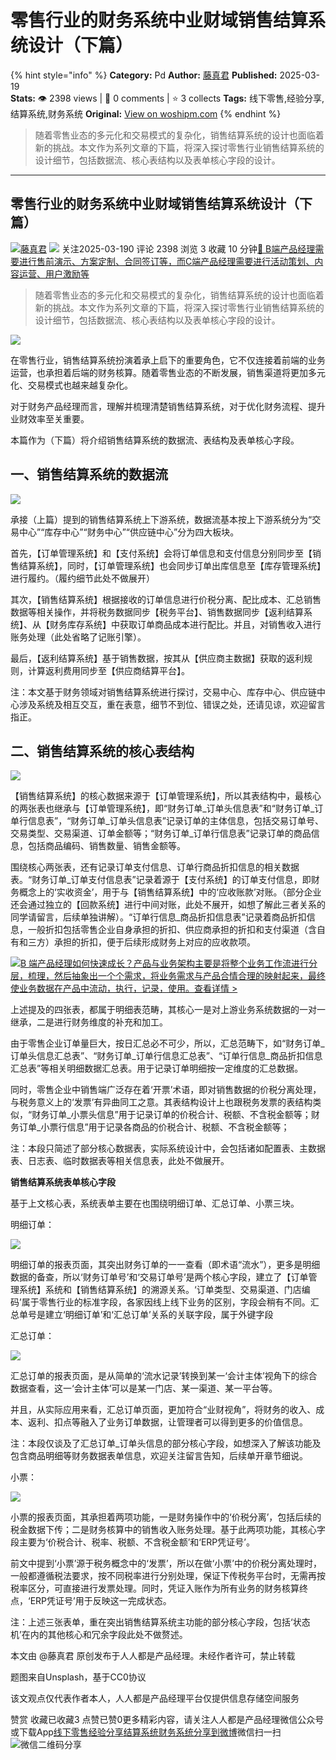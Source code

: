 # 零售行业的财务系统中业财域销售结算系统设计（下篇）
{% hint style="info" %}
**Category:** Pd
**Author:** [藤真君](https://www.woshipm.com/u/1616455)
**Published:** 2025-03-19  
**Stats:** 👁️ 2398 views | 💬 0 comments | ⭐ 3 collects
**Tags:** 线下零售,经验分享,结算系统,财务系统
**Original:** [View on woshipm.com](https://www.woshipm.com/pd/6194366.html)
{% endhint %}
> 随着零售业态的多元化和交易模式的复杂化，销售结算系统的设计也面临着新的挑战。本文作为系列文章的下篇，将深入探讨零售行业销售结算系统的设计细节，包括数据流、核心表结构以及表单核心字段的设计。

---

## 零售行业的财务系统中业财域销售结算系统设计（下篇）

[![](https://static.woshipm.com/view/woshipm_api_def_20250303145155_3222.png?imageView2/1/w/72/h/72/q/100)](https://www.woshipm.com/u/1616455)[藤真君](https://www.woshipm.com/u/1616455) ![](https://static.woshipm.com/tag/1101_1@2x.png) 关注2025-03-190 评论 2398 浏览 3 收藏 10 分钟[🔗 B端产品经理需要进行售前演示、方案定制、合同签订等，而C端产品经理需要进行活动策划、内容运营、用户激励等](https://ke.qidianla.com/courses/bcpm)

> 随着零售业态的多元化和交易模式的复杂化，销售结算系统的设计也面临着新的挑战。本文作为系列文章的下篇，将深入探讨零售行业销售结算系统的设计细节，包括数据流、核心表结构以及表单核心字段的设计。

![](https://image.woshipm.com/2023/04/14/91cf9ee2-da9e-11ed-aaf8-00163e0b5ff3.png)

在零售行业，销售结算系统扮演着承上启下的重要角色，它不仅连接着前端的业务运营，也承担着后端的财务核算。随着零售业态的不断发展，销售渠道将更加多元化、交易模式也越来越复杂化。

对于财务产品经理而言，理解并梳理清楚销售结算系统，对于优化财务流程、提升业财效率至关重要。

本篇作为（下篇）将介绍销售结算系统的数据流、表结构及表单核心字段。

## 一、销售结算系统的数据流

![](https://image.woshipm.com/2025/03/19/eca51426-0479-11f0-b618-00163e09d72f.png)

承接（上篇）提到的销售结算系统上下游系统，数据流基本按上下游系统分为“交易中心”“库存中心”“财务中心”“供应链中心”分为四大板块。

首先，【订单管理系统】和【支付系统】会将订单信息和支付信息分别同步至【销售结算系统】，同时，【订单管理系统】也会同步订单出库信息至【库存管理系统】进行履约。（履约细节此处不做展开）

其次，【销售结算系统】根据接收的订单信息进行价税分离、配比成本、汇总销售数据等相关操作，并将税务数据同步【税务平台】、销售数据同步【返利结算系统】、从【财务库存系统】中获取订单商品成本进行配比。并且，对销售收入进行账务处理（此处省略了记账引擎）。

最后，【返利结算系统】基于销售数据，按其从【供应商主数据】获取的返利规则，计算返利费用同步至【供应商结算平台】。

注：本文基于财务领域对销售结算系统进行探讨，交易中心、库存中心、供应链中心涉及系统及相互交互，重在表意，细节不到位、错误之处，还请见谅，欢迎留言指正。

## 二、销售结算系统的核心表结构

![](https://image.woshipm.com/2025/03/19/fa7b50b0-0479-11f0-aa4f-00163e09d72f.png)

【销售结算系统】的核心数据来源于【订单管理系统】，所以其表结构中，最核心的两张表也继承与【订单管理系统】，即“财务订单\_订单头信息表”和“财务订单\_订单行信息表”，“财务订单\_订单头信息表”记录订单的主体信息，包括交易订单号、交易类型、交易渠道、订单金额等；“财务订单\_订单行信息表”记录订单的商品信息，包括商品编码、销售数量、销售金额等。

围绕核心两张表，还有记录订单支付信息、订单行商品折扣信息的相关数据表。“财务订单\_订单支付信息表”记录着源于【支付系统】的订单支付信息，即财务概念上的‘实收资金’，用于与【销售结算系统】中的‘应收账款’对账。（部分企业还会通过独立的【回款系统】进行中间对账，此处不展开，如想了解此三者关系的同学请留言，后续单独讲解）。“订单行信息\_商品折扣信息表”记录着商品折扣信息，一般折扣包括零售企业自身承担的折扣、供应商承担的折扣和支付渠道（含自有和三方）承担的折扣，便于后续形成财务上对应的应收款项。

[![](https://image.woshipm.com/2023/08/02/a53a469e-30e3-11ee-88e7-00163e0b5ff3.png)B 端产品经理如何快速成长？产品与业务架构主要是将整个业务工作流进行分层，梳理，然后抽象出一个个需求，将业务需求与产品合情合理的映射起来，最终使业务数据在产品中流动，执行，记录，使用。查看详情 >](https://ke.qidianla.com/courses/bcpm)

上述提及的四张表，都属于明细表范畴，其核心一是对上游业务系统数据的一对一继承，二是进行财务维度的补充和加工。

由于零售企业订单量巨大，按日汇总必不可少，所以，汇总范畴下，如“财务订单\_订单头信息汇总表”、“财务订单\_订单行信息汇总表”、“订单行信息\_商品折扣信息汇总表”等相关明细数据汇总表。用于记录订单明细按一定维度的汇总数据。

同时，零售企业中销售端广泛存在着‘开票’术语，即对销售数据的价税分离处理，与税务意义上的‘发票’有异曲同工之意。其表结构设计上也跟税务发票的表结构类似，“财务订单\_小票头信息”用于记录订单的价税合计、税额、不含税金额等；财务订单\_小票行信息”用于记录各商品的价税合计、税额、不含税金额等；

注：本段只简述了部分核心数据表，实际系统设计中，会包括诸如配置表、主数据表、日志表、临时数据表等相关信息表，此处不做展开。

**销售结算系统表单核心字段**

基于上文核心表，系统表单主要在也围绕明细订单、汇总订单、小票三块。

明细订单：

![](https://image.woshipm.com/2025/03/19/093109c4-047a-11f0-8814-00163e09d72f.png)

明细订单的报表页面，其突出财务订单的一一查看（即术语“流水”），更多是明细数据的备查，所以‘财务订单号’和‘交易订单号’是两个核心字段，建立了【订单管理系统】系统和【销售结算系统】的溯源关系。‘订单类型、交易渠道、门店编码’属于零售行业的标准字段，各家因线上线下业务的区别，字段会稍有不同。汇总单号是建立‘明细订单’和‘汇总订单’关系的关联字段，属于外键字段

汇总订单：

![](https://image.woshipm.com/2025/03/19/14ab6a7e-047a-11f0-885f-00163e09d72f.png)

汇总订单的报表页面，是从简单的‘流水记录’转换到某一‘会计主体’视角下的综合数据查看，这一‘会计主体’可以是某一门店、某一渠道、某一平台等。

并且，从实际应用来看，汇总订单页面，更加符合“业财视角”，将财务的收入、成本、返利、扣点等融入了业务订单数据，让管理者可以得到更多的价值信息。

注：本段仅谈及了汇总订单\_订单头信息的部分核心字段，如想深入了解该功能及包含商品明细等财务数据表单信息，欢迎关注留言告知，后续单开章节细说。

小票：

![](https://image.woshipm.com/2025/03/19/246abbfe-047a-11f0-bd19-00163e09d72f.png)

小票的报表页面，其承担着两项功能，一是财务操作中的‘价税分离’，包括后续的税金数据下传；二是财务核算中的销售收入账务处理。基于此两项功能，其核心字段主要为‘价税合计、税率、税额、不含税金额’和‘ERP凭证号’。

前文中提到‘小票’源于税务概念中的‘发票’，所以在做‘小票’中的价税分离处理时，一般都遵循税法要求，按不同税率进行分别处理，保证下传税务平台时，无需再按税率区分，可直接进行发票处理。同时，凭证入账作为所有业务的财务核算终点，‘ERP凭证号’用于反映这一完成状态。

注：上述三张表单，重在突出销售结算系统主功能的部分核心字段，包括‘状态机’在内的其他核心和冗余字段此处不做赘述。

本文由 @藤真君 原创发布于人人都是产品经理。未经作者许可，禁止转载

题图来自Unsplash，基于CC0协议

该文观点仅代表作者本人，人人都是产品经理平台仅提供信息存储空间服务

赞赏 收藏已收藏3 点赞已赞0更多精彩内容，请关注人人都是产品经理微信公众号或下载App[线下零售](https://www.woshipm.com/tag/%e7%ba%bf%e4%b8%8b%e9%9b%b6%e5%94%ae)[经验分享](https://www.woshipm.com/tag/%e7%bb%8f%e9%aa%8c%e5%88%86%e4%ba%ab)[结算系统](https://www.woshipm.com/tag/%e7%bb%93%e7%ae%97%e7%b3%bb%e7%bb%9f)[财务系统](https://www.woshipm.com/tag/%e8%b4%a2%e5%8a%a1%e7%b3%bb%e7%bb%9f)[分享到微博](https://service.weibo.com/share/share.php?appkey=2775287854&title=零售行业的财务系统中业财域销售结算系统设计（下篇）&url=https://www.woshipm.com/pd/6194366.html&pic=https://image.woshipm.com/2023/04/14/91cf9ee2-da9e-11ed-aaf8-00163e0b5ff3.png)微信扫一扫![微信二维码](https://api.pwmqr.com/qrcode/create/?url=https://www.woshipm.com/pd/6194366.html)分享